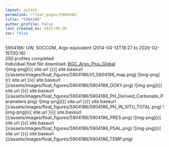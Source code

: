 ```yaml
---
layout: splash
permalink: /float_pages/5904186/
title: "5904186"
author_profile: false
last_created_on: 2025-09-30
toc: false
---
```

 
5904186: UW, SOCCOM, Argo equivalent (2014-04-13T18:27 to 2020-02-15T00:16)\
250 profiles completed\
Individual float file download: [BGC_Argo_Plus_Global](https://ftp.soest.hawaii.edu/bgc_argo_plus/Individual_Floats/outliers_removed/5904186_Sprof_processed.nc)\
![img-png]({{ site.url }}{{ site.baseurl }}/assets/images/float_figures/5904186/01_5904186_map.png)
![img-png]({{ site.url }}{{ site.baseurl }}/assets/images/float_figures/5904186/5904186_DOXY.png)
![img-png]({{ site.url }}{{ site.baseurl }}/assets/images/float_figures/5904186/5904186_PH_Derived_Carbonate_Parameters.png)
![img-png]({{ site.url }}{{ site.baseurl }}/assets/images/float_figures/5904186/5904186_PH_IN_SITU_TOTAL.png)
![img-png]({{ site.url }}{{ site.baseurl }}/assets/images/float_figures/5904186/5904186_PRES.png)
![img-png]({{ site.url }}{{ site.baseurl }}/assets/images/float_figures/5904186/5904186_PSAL.png)
![img-png]({{ site.url }}{{ site.baseurl }}/assets/images/float_figures/5904186/5904186_TEMP.png)
